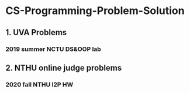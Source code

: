 # CS-Programming-Problem-Solution
## 1. UVA Problems
### 2019 summer NCTU DS&OOP lab

## 2. NTHU online judge problems
### 2020 fall NTHU I2P HW
